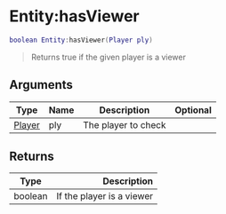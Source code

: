 # Entity:hasViewer

```lua
boolean Entity:hasViewer(Player ply)
```

> Returns true if the given player is a viewer

## Arguments

| Type                                      | Name | Description         | Optional |
| ----------------------------------------- | ---- | ------------------- | -------: |
| [Player](../../wiki/entity/player\_base/) | ply  | The player to check |          |

## Returns

| Type    |               Description |
| ------- | ------------------------: |
| boolean | If the player is a viewer |
